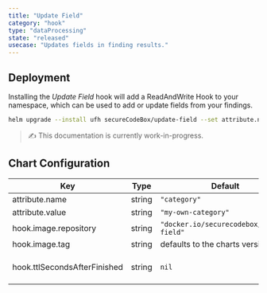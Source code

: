 ```yaml
---
title: "Update Field"
category: "hook"
type: "dataProcessing"
state: "released"
usecase: "Updates fields in finding results."
---
```


<!-- end -->

## Deployment

Installing the _Update Field_ hook will add a ReadAndWrite Hook to your namespace, which can be used to add or update fields from your findings.

```bash
helm upgrade --install ufh secureCodeBox/update-field --set attribute.name="category" --set attribute.value="my-own-category"
```

> ✍ This documentation is currently work-in-progress.

## Chart Configuration

| Key | Type | Default | Description |
|-----|------|---------|-------------|
| attribute.name | string | `"category"` | The name of the attribute you want to add to each finding result |
| attribute.value | string | `"my-own-category"` | The value of the attribute you want to add to each finding result |
| hook.image.repository | string | `"docker.io/securecodebox/update-field"` | Hook image repository |
| hook.image.tag | string | defaults to the charts version | The image Tag defaults to the charts version if not defined. |
| hook.ttlSecondsAfterFinished | string | `nil` | Seconds after which the kubernetes job for the hook will be deleted. Requires the Kubernetes TTLAfterFinished controller: https://kubernetes.io/docs/concepts/workloads/controllers/ttlafterfinished/ |
